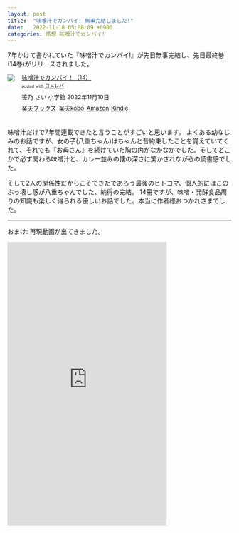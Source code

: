 ```yaml
---
layout: post
title:  "味噌汁でカンパイ! 無事完結しました!"
date:   2022-11-18 05:08:09 +0900
categories: 感想 味噌汁でカンパイ!
---
```

7年かけて書かれていた『味噌汁でカンパイ!』が先日無事完結し、先日最終巻(14巻)がリリースされました。

<div class="booklink-box" style="text-align:left;padding-bottom:20px;font-size:small;zoom: 1;overflow: hidden;"><div class="booklink-image" style="float:left;margin:0 15px 10px 0;"><a href="//af.moshimo.com/af/c/click?a_id=1175594&p_id=56&pc_id=56&pl_id=637&s_v=b5Rz2P0601xu&url=http%3A%2F%2Fbooks.rakuten.co.jp%2Frb%2F17307261%2F" target="_blank" ><img src="https://thumbnail.image.rakuten.co.jp/@0_mall/book/cabinet/3741/9784098513741_1_3.jpg?_ex=200x200" style="border: none;" /></a><img src="//i.moshimo.com/af/i/impression?a_id=1175594&p_id=56&pc_id=56&pl_id=637" width="1" height="1" style="border:none;"></div><div class="booklink-info" style="line-height:120%;zoom: 1;overflow: hidden;"><div class="booklink-name" style="margin-bottom:10px;line-height:120%"><a href="//af.moshimo.com/af/c/click?a_id=1175594&p_id=56&pc_id=56&pl_id=637&s_v=b5Rz2P0601xu&url=http%3A%2F%2Fbooks.rakuten.co.jp%2Frb%2F17307261%2F" target="_blank" >味噌汁でカンパイ！（14）</a><img src="//i.moshimo.com/af/i/impression?a_id=1175594&p_id=56&pc_id=56&pl_id=637" width="1" height="1" style="border:none;"><div class="booklink-powered-date" style="font-size:8pt;margin-top:5px;font-family:verdana;line-height:120%">posted with <a href="https://yomereba.com" rel="nofollow" target="_blank">ヨメレバ</a></div></div><div class="booklink-detail" style="margin-bottom:5px;">笹乃 さい 小学館 2022年11月10日    </div><div class="booklink-link2" style="margin-top:10px;"><div class="shoplinkrakuten" style="display:inline;margin-right:5px"><a href="//af.moshimo.com/af/c/click?a_id=1175594&p_id=56&pc_id=56&pl_id=637&s_v=b5Rz2P0601xu&url=http%3A%2F%2Fbooks.rakuten.co.jp%2Frb%2F17307261%2F" target="_blank" >楽天ブックス</a><img src="//i.moshimo.com/af/i/impression?a_id=1175594&p_id=56&pc_id=56&pl_id=637" width="1" height="1" style="border:none;"></div><div class="shoplinkrakukobo" style="display:inline;margin-right:5px"><a href="//af.moshimo.com/af/c/click?a_id=1175594&p_id=56&pc_id=56&pl_id=637&s_v=b5Rz2P0601xu&url=https%3A%2F%2Fbooks.rakuten.co.jp%2Frk%2Fb141946749cf3cf9ad0b7f9c94171b55%2F" target="_blank" >楽天kobo</a><img src="//i.moshimo.com/af/i/impression?a_id=1175594&p_id=56&pc_id=56&pl_id=637" width="1" height="1" style="border:none;"></div><div class="shoplinkamazon" style="display:inline;margin-right:5px"><a href="//af.moshimo.com/af/c/click?a_id=920708&p_id=170&pc_id=185&pl_id=4062&s_v=b5Rz2P0601xu&url=https%3A%2F%2Fwww.amazon.co.jp%2Fexec%2Fobidos%2FASIN%2F4098513749" target="_blank" >Amazon</a></div><div class="shoplinkkindle" style="display:inline;margin-right:5px"><a href="//af.moshimo.com/af/c/click?a_id=920708&p_id=170&pc_id=185&pl_id=4062&s_v=b5Rz2P0601xu&url=https%3A%2F%2Fwww.amazon.co.jp%2Fgp%2Fsearch%3Fkeywords%3D%25E5%2591%25B3%25E5%2599%258C%25E6%25B1%2581%25E3%2581%25A7%25E3%2582%25AB%25E3%2583%25B3%25E3%2583%2591%25E3%2582%25A4%25EF%25BC%2581%25EF%25BC%258814%25EF%25BC%2589%26__mk_ja_JP%3D%2583J%2583%255E%2583J%2583i%26url%3Dnode%253D2275256051" target="_blank" >Kindle</a></div>                              	  	  	  	  	</div></div><div class="booklink-footer" style="clear: left"></div></div>

味噌汁だけで7年間連載できたと言うことがすごいと思います。
よくある幼なじみのお話ですが、女の子(八重ちゃん)はちゃんと昔約束したことを覚えていてくれて、それでも『お母さん』を続けていた胸の内がなかなかでした。そしてどこかで必ず関わる味噌汁と、カレー並みの懐の深さに驚かされながらの読書感でした。

そして2人の関係性だからこそできたであろう最後のヒトコマ、個人的にはこのぶっ壊し感が八重ちゃんでした、納得の完結。
14冊ですが、味噌・発酵食品周りの知識も楽しく得られる優しいお話でした。本当に作者様おつかれさまでした。

---

おまけ: 再現動画が出てきました。

<iframe width="358" height="636" src="https://www.youtube.com/embed/BB3rmCawtBk" title="【漫画飯再現料理】パンに合う洋風お味噌汁　味噌汁でカンパイ！　アニメ飯再現レシピ" frameborder="0" allow="accelerometer; autoplay; clipboard-write; encrypted-media; gyroscope; picture-in-picture" allowfullscreen></iframe>


